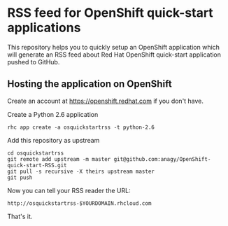 RSS feed for OpenShift quick-start applications
================================================

This repository helps you to quickly setup an OpenShift application which will 
generate an RSS feed about Red Hat OpenShift quick-start application pushed 
to GitHub.

Hosting the application on OpenShift
-------------------------------------

Create an account at https://openshift.redhat.com if you don't have.

Create a Python 2.6 application

	rhc app create -a osquickstartrss -t python-2.6

Add this repository as upstream

	cd osquickstartrss
	git remote add upstream -m master git@github.com:anagy/OpenShift-quick-start-RSS.git
	git pull -s recursive -X theirs upstream master
	git push

Now you can tell your RSS reader the URL:

	http://osquickstartrss-$YOURDOMAIN.rhcloud.com

That's it.
